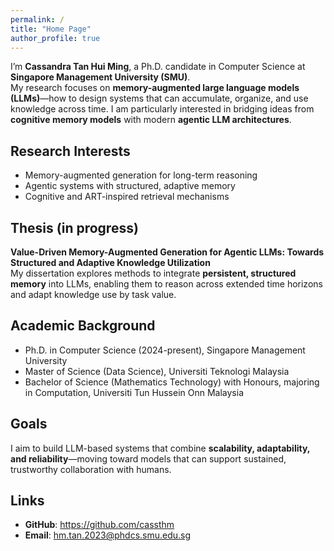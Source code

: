 ```yaml
---
permalink: /
title: "Home Page"
author_profile: true
---
```


I’m **Cassandra Tan Hui Ming**, a Ph.D. candidate in Computer Science at **Singapore Management University (SMU)**.  
My research focuses on **memory-augmented large language models (LLMs)**—how to design systems that can accumulate, organize, and use knowledge across time. I am particularly interested in bridging ideas from **cognitive memory models** with modern **agentic LLM architectures**.

## Research Interests
- Memory-augmented generation for long-term reasoning  
- Agentic systems with structured, adaptive memory  
- Cognitive and ART-inspired retrieval mechanisms  

## Thesis (in progress)
**Value-Driven Memory-Augmented Generation for Agentic LLMs: Towards Structured and Adaptive Knowledge Utilization**  
My dissertation explores methods to integrate **persistent, structured memory** into LLMs, enabling them to reason across extended time horizons and adapt knowledge use by task value.  

## Academic Background
- Ph.D. in Computer Science (2024-present), Singapore Management University  
- Master of Science (Data Science), Universiti Teknologi Malaysia
- Bachelor of Science (Mathematics Technology) with Honours, majoring in Computation, Universiti Tun Hussein Onn Malaysia

## Goals
I aim to build LLM-based systems that combine **scalability, adaptability, and reliability**—moving toward models that can support sustained, trustworthy collaboration with humans.

## Links
- **GitHub**: <https://github.com/cassthm>  
- **Email**: hm.tan.2023@phdcs.smu.edu.sg
